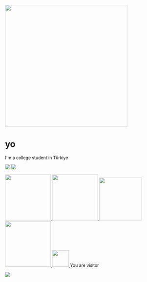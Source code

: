 <a href="https://github.com/yusufklncc?tab=repositories">
  <img src="https://github-readme-stats.vercel.app/api?username=yusufklncc&show_icons=true" width="400px" />
</a>

# yo

I'm a college student in Türkiye

<p>
  <img src="https://github-readme-stats.mrdulin.vercel.app/api?username=yusufklncc&&count_private=true&show_icons=true&hide_border=true&hide=prs&theme=dark">
   <img src="https://github-readme-stats.vercel.app/api/top-langs/?username=yusufklncc&&count_private=true&layout=compact&hide_border=true&theme=dark&show_icons=true">
</p>

<p align="left">
<a href="https://t.me/yusufklncc">
  <img src="https://img.shields.io/badge/-@yusufklncc-2CA5E0?logo=Telegram&logoColor=white" width="150"/> </a>
<a href="https://www.youtube.com/c/yusufklncc">
  <img src="https://img.shields.io/badge/-@yusufklncc-red?logo=YouTube&logoColor=white" width="150"/> </a>
<a href="https://www.paypal.com/paypalme/sevenpay">
  <img src="https://img.shields.io/badge/-@sevenpay-2CA5E0?logo=PayPal" width="140"/> </a>
<a href="https://www.buymeacoffee.com/yusufklncc">
  <img src="https://www.buymeacoffee.com/assets/img/custom_images/orange_img.png" width="150"/> </a>
<a href="https://dijital.link/yusufklncc">
  <img src="https://img.shields.io/badge/-links-white?&logoColor=black" width="55"/> </a>  



  <td>You are visitor</td>
  
  ![](https://komarev.com/ghpvc/?username=yusufklncc)

